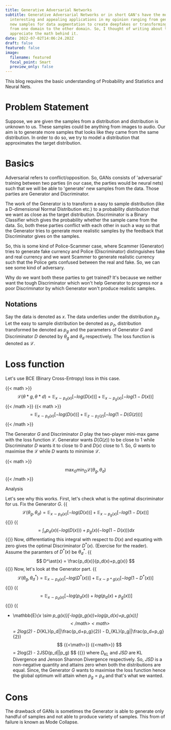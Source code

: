 ```yaml
---
title: Generative Adversarial Networks
subtitle: Generative Adversarial Networks or in short GAN's have the most
  interesting and appealing applications in my opinion ranging from generating
  new samples for data augmentation to create deepfakes or transforming images
  from one domain to the other domain. So, I thought of writing about this and
  appreciate the math behind it.
date: 2022-07-02T14:06:24.202Z
draft: false
featured: false
image:
  filename: featured
  focal_point: Smart
  preview_only: false
---
```

This blog requires the basic understanding of Probability and Statistics and Neural Nets. 

# Problem Statement

Suppose, we are given the samples from a distribution and distribution is unknown to us. These samples could be anything from images to audio. Our aim is to generate more samples that looks like they came from the same distribution. In order to do so, we try to model a distribution that approximates the target distribution.

# Basics

Adversarial refers to conflict/opposition. So, GANs consists of 'adversarial' training between two parties (in our case, the parties would be neural nets) such that we will be able to 'generate' new samples from the data. Those parties are Generator and Discriminator. 

The work of the Generator is to transform a easy to sample distribution (like a D-dimensional Normal Distribution etc.) to a probability distribution that we want as close as the target distribution. Discriminator is a Binary Classifier which gives the probability whether the sample came from the data. So, both these parties conflict with each other in such a way so that the Generator tries to generate more realistic samples by the feedback that Discriminator gives on the samples. 

So, this is some kind of Police-Scammer case, where Scammer (Generator) tries to generate fake currency and Police (Discriminator) distinguishes fake and real currency and we want Scammer to generate realistic currency such that the Police gets confused between the real and fake. So, we can see some kind of adversary.  

Why do we want both these parties to get trained? It's because we neither want the tough Discriminator which won't help Generator to progress nor a poor Discriminator by which Generator won't produce realistic samples. 

## Notations

Say the data is denoted as $x$. The data underlies under the distribution $p_d$. Let the easy to sample distribution be denoted as $p_z$, distribution transformed be denoted as $p_g$ and the parameters of Generator $G$ and Discriminator $D$ denoted by $\theta_g$ and $\theta_d$ respectively. The loss function is denoted as $\mathcal{L}$.

# Loss function

Let's use BCE (Binary Cross-Entropy) loss in this case. 

{{< math >}}
$$
\mathcal{L}(\theta*g,\theta*d)  = \mathbb{E}_{x \sim p_d(x)}[-log(D(x))]+\mathbb{E}_{x \sim p_g(x)}[-log(1-D(x))] 
$$
{{< /math >}}
{{< math >}} 
$$
  = \mathbb{E}_{x \sim p_d(x)}[-log(D(x))]+\mathbb{E}_{z \sim p_Z(z)}[-log(1-D(G(z)))]
$$
{{< /math >}}

The Generator $G$ and Discriminator $D$ play the two-player mini-max game with the loss function $\mathcal{L}$. Generator wants $D(G(z))$ to be close to 1 while Discriminator $D$ wants it to close to 0 and $D(x)$ close to 1. So, $G$ wants to maximise the $\mathcal{L}$ while $D$ wants to minimise $\mathcal{L}$.

{{< math >}}
$$ 
    \max_{G} \min_{D} \mathcal{L}(\theta_g,\theta_d)
$$
{{< /math >}}

Analysis

Let's see why this works. First, let's check what is the optimal discriminator for us. Fix the Generator $G$. 
{{<math>}}
$$ 
  \mathcal{L}(\theta_g,\theta_d) = \mathbb{E}_{x \sim p_d(x)}[-log(D(x))]+\mathbb{E}_{x \sim p_g(x)}[-log(1-D(x))]
$$
{{</math>}}
{{<math>}}
$$ 
  = \int_x p_d(x)(-log(D(x))) + p_g(x)(-log(1-D(x))) dx 
$$
{{</math>}}
Now, differentiating this integral with respect to $D(x)$ and equating with zero gives the optimal Discriminator $D^\ast(x)$. (Exercise for the reader). Assume the paramters of $D^\ast(x)$ be $\theta^\ast_d$.
{{<math>}}
$$ 
  D^\ast(x) = \frac{p_d(x)}{p_d(x)+p_g(x)}
$$
{{</math>}}
Now, let's look at the Generator part. 
{{<math>}}
$$ 
  \mathcal{L}(\theta_g,\theta^\ast_d) = \mathbb{E}_{x \sim p_d(x)}[-log(D^\ast(x))]+\mathbb{E}_{x \sim p*g(x)}[-log(1-D^\ast(x))]
$$
{{</math>}}
{{<math>}}
$$ 
  = \mathbb{E}_{x \sim p_d(x)}[-log(p_d(x))+log(p_d(x)+p_g(x))] 
$$
{{</math>}}
{{<math>}}
$$ 

* \mathbb{E}_{x \sim p_g(x)}[-log(p_g(x))+log(p_d(x)+p_g(x))]
  $$
  {{</math>}}
  {{<math>}}
  $$ 
    = 2log(2) - D_{KL}(p_d||\frac{p_d+p_g}{2}) - D_{KL}(p_g||\frac{p_d+p_g}{2})
  $$
  {{<\math>}}
  {{<math>}}
  $$
    = 2log(2) - 2JSD(p_d||p_g)
  $$
  {{</math>}}
  where $D_{KL}$ and $JSD$ are KL Divergence and Jenson Shannon Divergence respectively. So, $JSD$ is a non-negative quantity and attains zero when both the distributions are equal. Since, the Generator $G$ wants to maximise the loss function hence the global optimum will attain when $p_g = p_d$ and that's what we wanted.

# Cons

The drawback of GANs is sometimes the Generator is able to generate only handful of samples and not able to produce variety of samples. This from of failure is known as Mode Collapse.